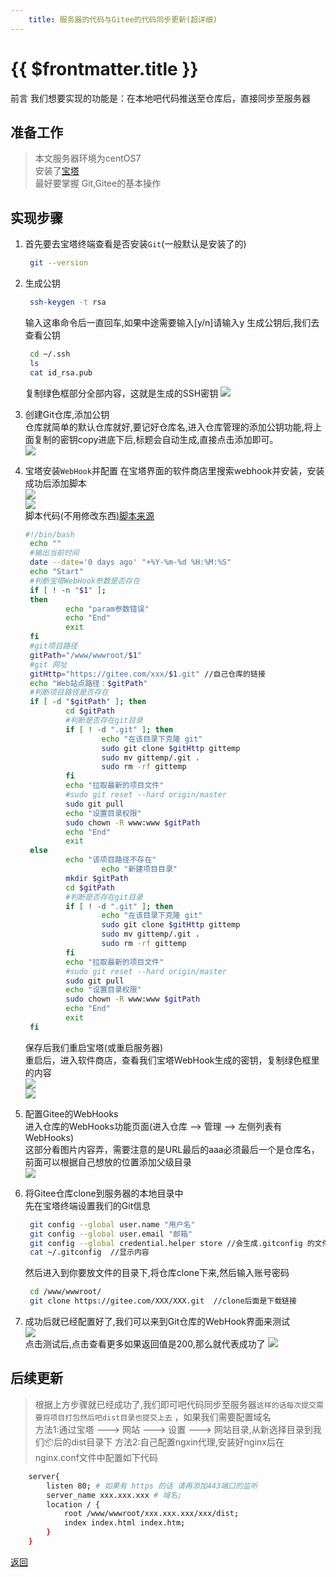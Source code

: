 ```yaml
---
    title: 服务器的代码与Gitee的代码同步更新(超详细)
---
```


# {{ $frontmatter.title }}

前言
 我们想要实现的功能是：在本地吧代码推送至仓库后，直接同步至服务器

## 准备工作
> 本文服务器环境为centOS7  
> 安装了[宝塔](https://www.bt.cn/new/download.html)  
> 最好要掌握 Git,Gitee的基本操作  

## 实现步骤

1. 首先要去宝塔终端查看是否安装`Git`(一般默认是安装了的)
   ```sh
    git --version
   ```
2. 生成公钥
   ```sh
    ssh-keygen -t rsa
   ```
   输入这串命令后一直回车,如果中途需要输入[y/n]请输入y
   生成公钥后,我们去查看公钥

   ```sh
    cd ~/.ssh
    ls
    cat id_rsa.pub
   ```

   复制绿色框部分全部内容，这就是生成的SSH密钥
   ![](../../.vitepress/public/0216-1/0216-1.png)
3. 创建Git仓库,添加公钥  
   仓库就简单的默认仓库就好,要记好仓库名,进入仓库管理的添加公钥功能,将上面复制的密钥copy进底下后,标题会自动生成,直接点击添加即可。  
   ![](../../.vitepress/public/0216-1/0216-2.png)  
4. 宝塔安装`WebHook`并配置
   在宝塔界面的软件商店里搜索webhook并安装，安装成功后添加脚本  
   ![](../../.vitepress/public/0216-1/0216-3.png)  
   ![](../../.vitepress/public/0216-1/0216-4.png)  
   脚本代码(不用修改东西)[脚本来源](https://blog.csdn.net/shallow77/article/details/110292878)
   ```sh
   #!/bin/bash
    echo ""
    #输出当前时间
    date --date='0 days ago' "+%Y-%m-%d %H:%M:%S"
    echo "Start"
    #判断宝塔WebHook参数是否存在
    if [ ! -n "$1" ];
    then 
            echo "param参数错误"
            echo "End"
            exit
    fi
    #git项目路径
    gitPath="/www/wwwroot/$1"
    #git 网址
    gitHttp="https://gitee.com/xxx/$1.git" //自己仓库的链接
    echo "Web站点路径：$gitPath"
    #判断项目路径是否存在
    if [ -d "$gitPath" ]; then
            cd $gitPath
            #判断是否存在git目录
            if [ ! -d ".git" ]; then
                    echo "在该目录下克隆 git"
                    sudo git clone $gitHttp gittemp
                    sudo mv gittemp/.git .
                    sudo rm -rf gittemp
            fi
            echo "拉取最新的项目文件"
            #sudo git reset --hard origin/master
            sudo git pull        
            echo "设置目录权限"
            sudo chown -R www:www $gitPath
            echo "End"
            exit
    else
            echo "该项目路径不存在"
                    echo "新建项目目录"
            mkdir $gitPath
            cd $gitPath
            #判断是否存在git目录
            if [ ! -d ".git" ]; then
                    echo "在该目录下克隆 git"
                    sudo git clone $gitHttp gittemp
                    sudo mv gittemp/.git .
                    sudo rm -rf gittemp
            fi
            echo "拉取最新的项目文件"
            #sudo git reset --hard origin/master
            sudo git pull
            echo "设置目录权限"
            sudo chown -R www:www $gitPath
            echo "End"
            exit
    fi
   ```
   保存后我们重启宝塔(或重启服务器)  
   重启后，进入软件商店，查看我们宝塔WebHook生成的密钥，复制绿色框里的内容  
   ![](../../.vitepress/public/0216-1/0216-5.png)  
   ![](../../.vitepress/public/0216-1/0216-6.png)  
5. 配置Gitee的WebHooks  
   进入仓库的WebHooks功能页面(进入仓库 --> 管理 --> 左侧列表有WebHooks)  
   这部分看图片内容弄，需要注意的是URL最后的aaa必须最后一个是仓库名，前面可以根据自己想放的位置添加父级目录  
   ![](../../.vitepress/public/0216-1/0216-7.png)
6. 将Gitee仓库clone到服务器的本地目录中  
   先在宝塔终端设置我们的Git信息
   ```sh
    git config --global user.name "用户名"
    git config --global user.email "邮箱"
    git config --global credential.helper store //会生成.gitconfig 的文件
    cat ~/.gitconfig  //显示内容
   ```
   然后进入到你要放文件的目录下,将仓库clone下来,然后输入账号密码
   ```sh
    cd /www/wwwroot/
    git clone https://gitee.com/XXX/XXX.git  //clone后面是下载链接
   ```
7. 成功后就已经配置好了,我们可以来到Git仓库的WebHook界面来测试  
   ![](../../.vitepress/public/0216-1/0216-8.png)  
   点击测试后,点击查看更多如果返回值是200,那么就代表成功了
   ![](../../.vitepress/public/0216-1/0216-9.png)  
## 后续更新
> 根据上方步骤就已经成功了,我们即可吧代码同步至服务器`这样的话每次提交需要将项目打包然后吧dist目录也提交上去` ，如果我们需要配置域名  
> 方法1:通过宝塔 ---> 网站 ---> 设置 ---> 网站目录,从新选择目录到我们📦后的dist目录下 
> 方法2:自己配置ngxin代理,安装好nginx后在nginx.conf文件中配置如下代码
```sh
    server{
        listen 80; # 如果有 https 的话 请再添加443端口的监听
        server_name xxx.xxx.xxx # 域名;
        location / {
            root /www/wwwroot/xxx.xxx.xxx/xxx/dist;
            index index.html index.htm;
        }
    }
```

[返回](/page/index)
